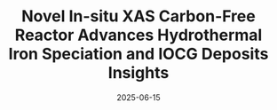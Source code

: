 ---
title: "Novel In-situ XAS Carbon-Free Reactor Advances Hydrothermal Iron Speciation and IOCG Deposits Insights"
collection: publications
status: poster
category: conferences
excerpt: ""
locationcity: Orléans
locarioncountry: France
permalink: /publication/2025-06-14-EMPG
venue: 'The 19th International Symposium on Experimental Mineralogy, Petrology and Geochemistry'
authors: "<strong>Bin Hu</strong>, , Joël Brugger, Barbara Estchmann, Denis Testemale, Huan Chen, Weihua Liu, Richen Zhong, and Yanlu Xing."
date: 2025-06-15
---